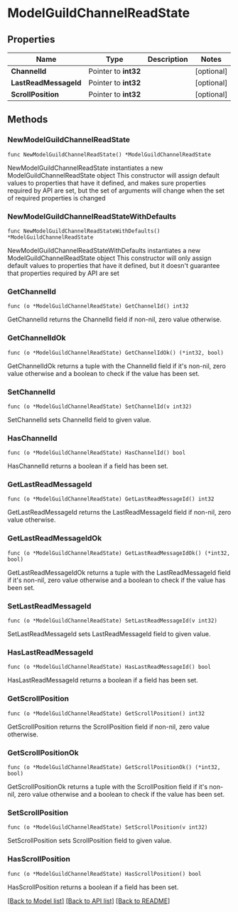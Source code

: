 # ModelGuildChannelReadState

## Properties

Name | Type | Description | Notes
------------ | ------------- | ------------- | -------------
**ChannelId** | Pointer to **int32** |  | [optional] 
**LastReadMessageId** | Pointer to **int32** |  | [optional] 
**ScrollPosition** | Pointer to **int32** |  | [optional] 

## Methods

### NewModelGuildChannelReadState

`func NewModelGuildChannelReadState() *ModelGuildChannelReadState`

NewModelGuildChannelReadState instantiates a new ModelGuildChannelReadState object
This constructor will assign default values to properties that have it defined,
and makes sure properties required by API are set, but the set of arguments
will change when the set of required properties is changed

### NewModelGuildChannelReadStateWithDefaults

`func NewModelGuildChannelReadStateWithDefaults() *ModelGuildChannelReadState`

NewModelGuildChannelReadStateWithDefaults instantiates a new ModelGuildChannelReadState object
This constructor will only assign default values to properties that have it defined,
but it doesn't guarantee that properties required by API are set

### GetChannelId

`func (o *ModelGuildChannelReadState) GetChannelId() int32`

GetChannelId returns the ChannelId field if non-nil, zero value otherwise.

### GetChannelIdOk

`func (o *ModelGuildChannelReadState) GetChannelIdOk() (*int32, bool)`

GetChannelIdOk returns a tuple with the ChannelId field if it's non-nil, zero value otherwise
and a boolean to check if the value has been set.

### SetChannelId

`func (o *ModelGuildChannelReadState) SetChannelId(v int32)`

SetChannelId sets ChannelId field to given value.

### HasChannelId

`func (o *ModelGuildChannelReadState) HasChannelId() bool`

HasChannelId returns a boolean if a field has been set.

### GetLastReadMessageId

`func (o *ModelGuildChannelReadState) GetLastReadMessageId() int32`

GetLastReadMessageId returns the LastReadMessageId field if non-nil, zero value otherwise.

### GetLastReadMessageIdOk

`func (o *ModelGuildChannelReadState) GetLastReadMessageIdOk() (*int32, bool)`

GetLastReadMessageIdOk returns a tuple with the LastReadMessageId field if it's non-nil, zero value otherwise
and a boolean to check if the value has been set.

### SetLastReadMessageId

`func (o *ModelGuildChannelReadState) SetLastReadMessageId(v int32)`

SetLastReadMessageId sets LastReadMessageId field to given value.

### HasLastReadMessageId

`func (o *ModelGuildChannelReadState) HasLastReadMessageId() bool`

HasLastReadMessageId returns a boolean if a field has been set.

### GetScrollPosition

`func (o *ModelGuildChannelReadState) GetScrollPosition() int32`

GetScrollPosition returns the ScrollPosition field if non-nil, zero value otherwise.

### GetScrollPositionOk

`func (o *ModelGuildChannelReadState) GetScrollPositionOk() (*int32, bool)`

GetScrollPositionOk returns a tuple with the ScrollPosition field if it's non-nil, zero value otherwise
and a boolean to check if the value has been set.

### SetScrollPosition

`func (o *ModelGuildChannelReadState) SetScrollPosition(v int32)`

SetScrollPosition sets ScrollPosition field to given value.

### HasScrollPosition

`func (o *ModelGuildChannelReadState) HasScrollPosition() bool`

HasScrollPosition returns a boolean if a field has been set.


[[Back to Model list]](../README.md#documentation-for-models) [[Back to API list]](../README.md#documentation-for-api-endpoints) [[Back to README]](../README.md)


